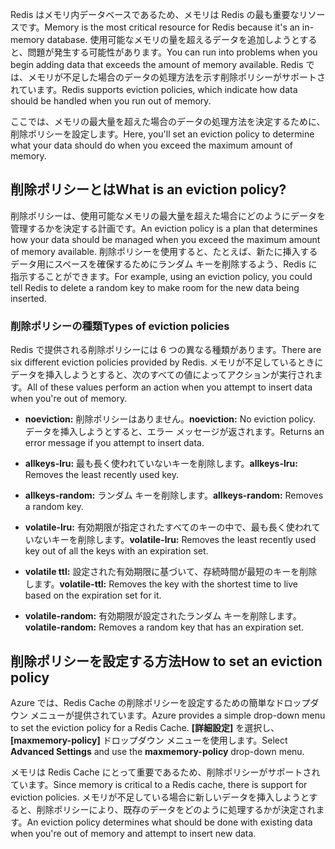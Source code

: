 <span data-ttu-id="5cf19-101">Redis はメモリ内データベースであるため、メモリは Redis の最も重要なリソースです。</span><span class="sxs-lookup"><span data-stu-id="5cf19-101">Memory is the most critical resource for Redis because it's an in-memory database.</span></span> <span data-ttu-id="5cf19-102">使用可能なメモリの量を超えるデータを追加しようとすると、問題が発生する可能性があります。</span><span class="sxs-lookup"><span data-stu-id="5cf19-102">You can run into problems when you begin adding data that exceeds the amount of memory available.</span></span> <span data-ttu-id="5cf19-103">Redis では、メモリが不足した場合のデータの処理方法を示す削除ポリシーがサポートされています。</span><span class="sxs-lookup"><span data-stu-id="5cf19-103">Redis supports eviction policies, which indicate how data should be handled when you run out of memory.</span></span>

<span data-ttu-id="5cf19-104">ここでは、メモリの最大量を超えた場合のデータの処理方法を決定するために、削除ポリシーを設定します。</span><span class="sxs-lookup"><span data-stu-id="5cf19-104">Here, you'll set an eviction policy to determine what your data should do when you exceed the maximum amount of memory.</span></span>

## <a name="what-is-an-eviction-policy"></a><span data-ttu-id="5cf19-105">削除ポリシーとは</span><span class="sxs-lookup"><span data-stu-id="5cf19-105">What is an eviction policy?</span></span>

<span data-ttu-id="5cf19-106">削除ポリシーは、使用可能なメモリの最大量を超えた場合にどのようにデータを管理するかを決定する計画です。</span><span class="sxs-lookup"><span data-stu-id="5cf19-106">An eviction policy is a plan that determines how your data should be managed when you exceed the maximum amount of memory available.</span></span> <span data-ttu-id="5cf19-107">削除ポリシーを使用すると、たとえば、新たに挿入するデータ用にスペースを確保するためにランダム キーを削除するよう、Redis に指示することができます。</span><span class="sxs-lookup"><span data-stu-id="5cf19-107">For example, using an eviction policy, you could tell Redis to delete a random key to make room for the new data being inserted.</span></span>

### <a name="types-of-eviction-policies"></a><span data-ttu-id="5cf19-108">削除ポリシーの種類</span><span class="sxs-lookup"><span data-stu-id="5cf19-108">Types of eviction policies</span></span>

<span data-ttu-id="5cf19-109">Redis で提供される削除ポリシーには 6 つの異なる種類があります。</span><span class="sxs-lookup"><span data-stu-id="5cf19-109">There are six different eviction policies provided by Redis.</span></span> <span data-ttu-id="5cf19-110">メモリが不足しているときにデータを挿入しようとすると、次のすべての値によってアクションが実行されます。</span><span class="sxs-lookup"><span data-stu-id="5cf19-110">All of these values perform an action when you attempt to insert data when you're out of memory.</span></span>

* <span data-ttu-id="5cf19-111">**noeviction:** 削除ポリシーはありません。</span><span class="sxs-lookup"><span data-stu-id="5cf19-111">**noeviction:** No eviction policy.</span></span> <span data-ttu-id="5cf19-112">データを挿入しようとすると、エラー メッセージが返されます。</span><span class="sxs-lookup"><span data-stu-id="5cf19-112">Returns an error message if you attempt to insert data.</span></span>

* <span data-ttu-id="5cf19-113">**allkeys-lru:** 最も長く使われていないキーを削除します。</span><span class="sxs-lookup"><span data-stu-id="5cf19-113">**allkeys-lru:** Removes the least recently used key.</span></span>

* <span data-ttu-id="5cf19-114">**allkeys-random:** ランダム キーを削除します。</span><span class="sxs-lookup"><span data-stu-id="5cf19-114">**allkeys-random:** Removes a random key.</span></span>

* <span data-ttu-id="5cf19-115">**volatile-lru:** 有効期限が指定されたすべてのキーの中で、最も長く使われていないキーを削除します。</span><span class="sxs-lookup"><span data-stu-id="5cf19-115">**volatile-lru:** Removes the least recently used key out of all the keys with an expiration set.</span></span>

* <span data-ttu-id="5cf19-116">**volatile ttl:** 設定された有効期限に基づいて、存続時間が最短のキーを削除します。</span><span class="sxs-lookup"><span data-stu-id="5cf19-116">**volatile-ttl:** Removes the key with the shortest time to live based on the expiration set for it.</span></span>

* <span data-ttu-id="5cf19-117">**volatile-random:** 有効期限が設定されたランダム キーを削除します。</span><span class="sxs-lookup"><span data-stu-id="5cf19-117">**volatile-random:** Removes a random key that has an expiration set.</span></span>

## <a name="how-to-set-an-eviction-policy"></a><span data-ttu-id="5cf19-118">削除ポリシーを設定する方法</span><span class="sxs-lookup"><span data-stu-id="5cf19-118">How to set an eviction policy</span></span>

<span data-ttu-id="5cf19-119">Azure では、Redis Cache の削除ポリシーを設定するための簡単なドロップダウン メニューが提供されています。</span><span class="sxs-lookup"><span data-stu-id="5cf19-119">Azure provides a simple drop-down menu to set the eviction policy for a Redis Cache.</span></span> <span data-ttu-id="5cf19-120">**[詳細設定]** を選択し、**[maxmemory-policy]** ドロップダウン メニューを使用します。</span><span class="sxs-lookup"><span data-stu-id="5cf19-120">Select **Advanced Settings** and use the **maxmemory-policy** drop-down menu.</span></span>

<span data-ttu-id="5cf19-121">メモリは Redis Cache にとって重要であるため、削除ポリシーがサポートされています。</span><span class="sxs-lookup"><span data-stu-id="5cf19-121">Since memory is critical to a Redis cache, there is support for eviction policies.</span></span> <span data-ttu-id="5cf19-122">メモリが不足している場合に新しいデータを挿入しようとすると、削除ポリシーにより、既存のデータをどのように処理するかが決定されます。</span><span class="sxs-lookup"><span data-stu-id="5cf19-122">An eviction policy determines what should be done with existing data when you're out of memory and attempt to insert new data.</span></span>